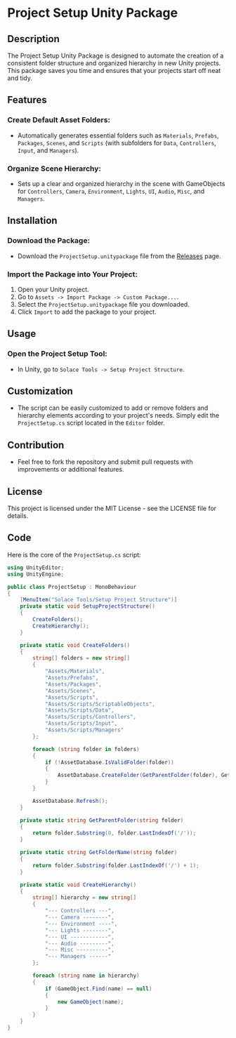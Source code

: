 # Project Setup Unity Package

## Description
The Project Setup Unity Package is designed to automate the creation of a consistent folder structure and organized hierarchy in new Unity projects. This package saves you time and ensures that your projects start off neat and tidy.

## Features
### Create Default Asset Folders:
- Automatically generates essential folders such as `Materials`, `Prefabs`, `Packages`, `Scenes`, and `Scripts` (with subfolders for `Data`, `Controllers`, `Input`, and `Managers`).

### Organize Scene Hierarchy:
- Sets up a clear and organized hierarchy in the scene with GameObjects for `Controllers`, `Camera`, `Environment`, `Lights`, `UI`, `Audio`, `Misc`, and `Managers`.

## Installation

### Download the Package:
- Download the `ProjectSetup.unitypackage` file from the [Releases](https://github.com/tonydpatterson/solacesetup/releases/) page.

### Import the Package into Your Project:
1. Open your Unity project.
2. Go to `Assets -> Import Package -> Custom Package...`.
3. Select the `ProjectSetup.unitypackage` file you downloaded.
4. Click `Import` to add the package to your project.

## Usage

### Open the Project Setup Tool:
- In Unity, go to `Solace Tools -> Setup Project Structure`.

## Customization
- The script can be easily customized to add or remove folders and hierarchy elements according to your project's needs. Simply edit the `ProjectSetup.cs` script located in the `Editor` folder.

## Contribution
- Feel free to fork the repository and submit pull requests with improvements or additional features.

##  License
This project is licensed under the MIT License - see the LICENSE file for details.


##  Code
Here is the core of the `ProjectSetup.cs` script:

```csharp
using UnityEditor;
using UnityEngine;

public class ProjectSetup : MonoBehaviour
{
    [MenuItem("Solace Tools/Setup Project Structure")]
    private static void SetupProjectStructure()
    {
        CreateFolders();
        CreateHierarchy();
    }

    private static void CreateFolders()
    {
        string[] folders = new string[]
        {
            "Assets/Materials",
            "Assets/Prefabs",
            "Assets/Packages",
            "Assets/Scenes",
            "Assets/Scripts",
            "Assets/Scripts/ScriptableObjects",
            "Assets/Scripts/Data",
            "Assets/Scripts/Controllers",
            "Assets/Scripts/Input",
            "Assets/Scripts/Managers"
        };

        foreach (string folder in folders)
        {
            if (!AssetDatabase.IsValidFolder(folder))
            {
                AssetDatabase.CreateFolder(GetParentFolder(folder), GetFolderName(folder));
            }
        }

        AssetDatabase.Refresh();
    }

    private static string GetParentFolder(string folder)
    {
        return folder.Substring(0, folder.LastIndexOf('/'));
    }

    private static string GetFolderName(string folder)
    {
        return folder.Substring(folder.LastIndexOf('/') + 1);
    }

    private static void CreateHierarchy()
    {
        string[] hierarchy = new string[]
        {
            "--- Controllers ---",
            "--- Camera --------",
            "--- Environment ----",
            "--- Lights --------",
            "--- UI ------------",
            "--- Audio ---------",
            "--- Misc ----------",
            "--- Managers ------"
        };

        foreach (string name in hierarchy)
        {
            if (GameObject.Find(name) == null)
            {
                new GameObject(name);
            }
        }
    }
}

